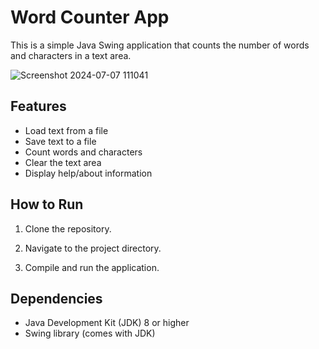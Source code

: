 # Word Counter App

This is a simple Java Swing application that counts the number of words and characters in a text area. 

![Screenshot 2024-07-07 111041](https://github.com/TARUN2K3/Word_Count_Wizard_Using_Java/assets/127468524/3ad76d7a-8242-4a45-a614-f11626701a54)


## Features
- Load text from a file
- Save text to a file
- Count words and characters
- Clear the text area
- Display help/about information

## How to Run
1. Clone the repository.

2. Navigate to the project directory.

3. Compile and run the application.

## Dependencies
- Java Development Kit (JDK) 8 or higher
- Swing library (comes with JDK)

